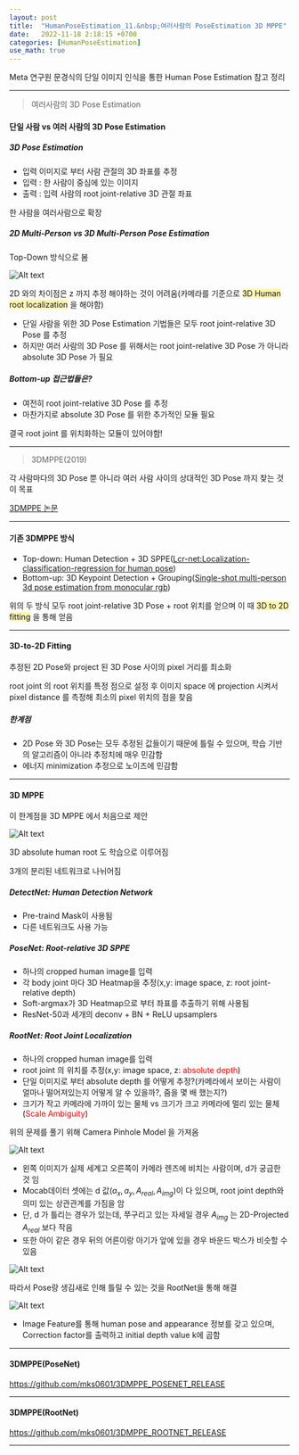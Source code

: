 ```yaml
---
layout: post
title:  "HumanPoseEstimation_11.&nbsp;여러사람의 PoseEstimation 3D MPPE"
date:   2022-11-18 2:18:15 +0700
categories: [HumanPoseEstimation]
use_math: true
---
```


Meta 연구원 문경식의 단일 이미지 인식을 통한 Human Pose Estimation 참고 정리

---

> 여러사람의 3D Pose Estimation

#### 단일 사람 vs 여러 사람의 3D Pose Estimation

##### 3D Pose Estimation

- 입력 이미지로 부터 사람 관절의 3D 좌표를 추정
- 입력 : 한 사람이 중심에 있는 이미지
- 출력 : 입력 사람의 root joint-relative 3D 관절 좌표

한 사람을 여러사람으로 확장

##### 2D Multi-Person vs 3D Multi-Person Pose Estimation

Top-Down 방식으로 봄

![Alt text](http://leesangwon0114.github.io/static/img/HumanPoseEstimation/11.1.png)

2D 와의 차이점은 z 까지 추정 해야하는 것이 어려움(카메라를 기준으로 <span style='background-color: #fff5b1'>3D Human root localization</span> 을 해야함)

- 단일 사람을 위한 3D Pose Estimation 기법들은 모두 root joint-relative 3D Pose 를 추정
- 하지만 여러 사람의 3D Pose 를 위해서는 root joint-relative 3D Pose 가 아니라 absolute 3D Pose 가 필요

##### Bottom-up 접근법들은?

- 여전히 root joint-relative 3D Pose 를 추정
- 마찬가지로 absolute 3D Pose 를 위한 추가적인 모듈 필요

결국 root joint 를 위치화하는 모듈이 있어야함!

---

> 3DMPPE(2019)

각 사람마다의 3D Pose 뿐 아니라 여러 사람 사이의 상대적인 3D Pose 까지 찾는 것이 목표

[3DMPPE 논문](https://arxiv.org/pdf/1907.11346.pdf)

---

#### 기존 3DMPPE 방식

- Top-down: Human Detection + 3D SPPE([Lcr-net:Localization-classification-regression for human pose](https://openaccess.thecvf.com/content_cvpr_2017/papers/Rogez_LCR-Net_Localization-Classification-Regression_for_CVPR_2017_paper.pdf))
- Bottom-up: 3D Keypoint Detection + Grouping([Single-shot multi-person 3d pose estimation from monocular rgb](https://arxiv.org/pdf/1712.03453.pdf))

위의 두 방식 모두 root joint-relative 3D Pose + root 위치를 얻으며 이 때 <span style='background-color: #fff5b1'>3D to 2D fitting</span> 을 통해 얻음

---

#### 3D-to-2D Fitting

추정된 2D Pose와 project 된 3D Pose 사이의 pixel 거리를 최소화

root joint 의 root 위치를 특정 점으로 설정 후 이미지 space 에 projection 시켜서 pixel distance 를 측정해 최소의 pixel 위치의 점을 찾음

##### 한계점

- 2D Pose 와 3D Pose는 모두 추정된 값들이기 때문에 틀릴 수 있으며, 학습 기반의 알고리즘이 아니라 추정치에 매우 민감함
- 에너지 minimization 추정으로 노이즈에 민감함

---

#### 3D MPPE

이 한계점을 3D MPPE 에서 처음으로 제안

![Alt text](http://leesangwon0114.github.io/static/img/HumanPoseEstimation/11.2.png)

3D absolute human root 도 학습으로 이루어짐

3개의 분리된 네트워크로 나뉘어짐

##### DetectNet: Human Detection Network

- Pre-traind Mask이 사용됨
- 다른 네트워크도 사용 가능

##### PoseNet: Root-relative 3D SPPE

- 하나의 cropped human image를 입력
- 각 body joint 마다 3D Heatmap을 추정(x,y: image space, z: root joint-relative depth)
- Soft-argmax가 3D Heatmap으로 부터 좌표를 추출하기 위해 사용됨
- ResNet-50과 세개의 deconv + BN + ReLU upsamplers

##### RootNet: Root Joint Localization

- 하나의 cropped human image를 입력
- root joint 의 위치를 추정(x,y: image space, z: <span style='color: red'>absolute depth</span>)
- 단일 이미지로 부터 absolute depth 를 어떻게 추정?(카메라에서 보이는 사람이 얼마나 떨어져있는지 어떻게 알 수 있을까?, 줌을 몇 배 했는지?)
- 크기가 작고 카메라에 가까이 있는 물체 vs 크기가 크고 카메라에 멀리 있는 물체(<span style='color: red'>Scale Ambiguity</span>)

위의 문제를 풀기 위해 Camera Pinhole Model 을 가져옴

![Alt text](http://leesangwon0114.github.io/static/img/HumanPoseEstimation/11.3.png)

- 왼쪽 이미지가 실제 세계고 오른쪽이 카메라 렌즈에 비치는 사람이며, d가 궁금한 것 임
- Mocab데이터 셋에는 d 값($a_x, a_y, A_{real}, A_{img})$이 다 있으며, root joint depth와 의미 있는 상관관계를 가짐을 암
- 단, d 가 틀리는 경우가 있는데, 쭈구리고 있는 자세일 경우 $A_{img}$ 는 2D-Projected $A_{real}$ 보다 작음
- 또한 아이 같은 경우 뒤의 어른이랑 아기가 앞에 있을 경우 바운드 박스가 비슷할 수 있음

![Alt text](http://leesangwon0114.github.io/static/img/HumanPoseEstimation/11.4.png)

따라서 Pose랑 생김새로 인해 틀릴 수 있는 것을 RootNet을 통해 해결

![Alt text](http://leesangwon0114.github.io/static/img/HumanPoseEstimation/11.5.png)

- Image Feature를 통해 human pose and appearance 정보를 갖고 있으며, Correction factor를 출력하고 initial depth value k에 곱함

---

#### 3DMPPE(PoseNet)

https://github.com/mks0601/3DMPPE_POSENET_RELEASE

---

#### 3DMPPE(RootNet)

https://github.com/mks0601/3DMPPE_ROOTNET_RELEASE

---
